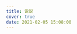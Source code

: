 ```yaml
---
title: 说说
cover: true
date: 2021-02-05 15:08:00
---
```

<!-- 引用 HexoPlusPlus_Talk组件 -->
<script src="https://cdn.jsdelivr.net/gh/HexoPlusPlus/HexoPlusPlus@1.0.4/dist/talk_user.js"></script>
<!-- 创建HexoPlusPlus_Talk容器 -->
<div id="hpp_talk"></div>
<!-- 激活HexoPlusPlus_Talk -->
<script>
new hpp_talk({
id:"hpp_talk",//容器id
domain: "admin.yzsdcm.top",//您的HexoPlusPlus域名，如blogadmin.cyfan.top
limit: 10,//单次获取的最多条数
start: 0//从第几条开始
});
</script>
